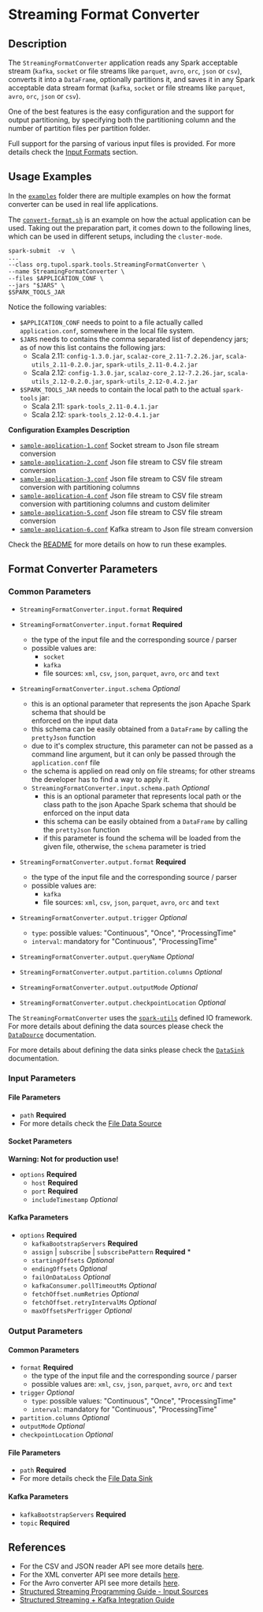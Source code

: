 # Streaming Format Converter


## Description

The `StreamingFormatConverter` application reads any Spark acceptable stream (`kafka`, `socket` or 
file streams like `parquet`, `avro`, `orc`, `json` or `csv`), converts it into a `DataFrame`, 
optionally partitions it, and saves it in any Spark acceptable data stream format 
(`kafka`, `socket` or file streams like `parquet`, `avro`, `orc`, `json` or `csv`).

One of the best features is the easy configuration and the support for output partitioning, by 
specifying both the partitioning column and the number of partition files per partition folder.

Full support for the parsing of various input files is provided.
For more details check the [Input Formats](#input-formats) section.


## Usage Examples

In the [`examples`](examples/streaming-format-converter) folder there are multiple examples on 
how the format converter can be used in real life applications.

The [`convert-format.sh`](examples/streaming-format-converter/convert-format.sh) is an example on 
how the actual application can be used.
Taking out the preparation part, it comes down to the following lines, which can be used in
different setups, including the `cluster-mode`.

```
spark-submit  -v  \
...
--class org.tupol.spark.tools.StreamingFormatConverter \
--name StreamingFormatConverter \
--files $APPLICATION_CONF \
--jars "$JARS" \
$SPARK_TOOLS_JAR
```

Notice the following variables:
- `$APPLICATION_CONF` needs to point to a file actually called `application.conf`, somewhere in 
  the local file system.
- `$JARS` needs to contains the comma separated list of dependency jars; as of now this list
  contains the following jars:
  - Scala 2.11: `config-1.3.0.jar`, `scalaz-core_2.11-7.2.26.jar`, `scala-utils_2.11-0.2.0.jar`, `spark-utils_2.11-0.4.2.jar`
  - Scala 2.12: `config-1.3.0.jar`, `scalaz-core_2.12-7.2.26.jar`, `scala-utils_2.12-0.2.0.jar`, `spark-utils_2.12-0.4.2.jar`
- `$SPARK_TOOLS_JAR` needs to contain the local path to the actual `spark-tools` jar:
  - Scala 2.11: `spark-tools_2.11-0.4.1.jar`
  - Scala 2.12: `spark-tools_2.12-0.4.1.jar`

**Configuration Examples Description**

- [`sample-application-1.conf`](examples/streaming-format-converter/sample-application-1.conf)
Socket stream to Json file stream conversion
- [`sample-application-2.conf`](examples/streaming-format-converter/sample-application-2.conf)
Json file stream to CSV file stream conversion
- [`sample-application-3.conf`](examples/streaming-format-converter/sample-application-3.conf)
Json file stream to CSV file stream conversion with partitioning columns
- [`sample-application-4.conf`](examples/streaming-format-converter/sample-application-4.conf)
Json file stream to CSV file stream conversion with partitioning columns and custom delimiter
- [`sample-application-5.conf`](examples/streaming-format-converter/sample-application-5.conf)
Json file stream to CSV file stream conversion
- [`sample-application-6.conf`](examples/streaming-format-converter/sample-application-6.conf)
Kafka stream to Json file stream conversion

Check the [README](examples/streaming-format-converter/README.md) for more details on how to run
these examples.

## Format Converter Parameters

### Common Parameters

- `StreamingFormatConverter.input.format` **Required**

- `StreamingFormatConverter.input.format` **Required**
  - the type of the input file and the corresponding source / parser
  - possible values are: 
    - `socket`
    - `kafka`
    - file sources: `xml`, `csv`, `json`, `parquet`, `avro`, `orc` and `text`
- `StreamingFormatConverter.input.schema` *Optional*
  - this is an optional parameter that represents the json Apache Spark schema that should be   
    enforced on the input data
  - this schema can be easily obtained from a `DataFrame` by calling the `prettyJson` function
  - due to it's complex structure, this parameter can not be passed as a command line argument, 
    but it can only be passed through the `application.conf` file
  - the schema is applied on read only on file streams; for other streams the developer has to 
    find a way to apply it.    
  - `StreamingFormatConverter.input.schema.path` *Optional*
    - this is an optional parameter that represents local path or the class path to the json 
      Apache Spark schema that should be enforced on the input data
    - this schema can be easily obtained from a `DataFrame` by calling the `prettyJson` function
    - if this parameter is found the schema will be loaded from the given file, otherwise, 
      the `schema` parameter is tried
- `StreamingFormatConverter.output.format` **Required**
  - the type of the input file and the corresponding source / parser
  - possible values are: 
    - `kafka`
    - file sources: `xml`, `csv`, `json`, `parquet`, `avro`, `orc` and `text`
- `StreamingFormatConverter.output.trigger` *Optional*
   - `type`: possible values: "Continuous", "Once", "ProcessingTime" 
   - `interval`: mandatory for "Continuous", "ProcessingTime" 
- `StreamingFormatConverter.output.queryName` *Optional*
- `StreamingFormatConverter.output.partition.columns` *Optional*
- `StreamingFormatConverter.output.outputMode` *Optional*
- `StreamingFormatConverter.output.checkpointLocation` *Optional*

The `StreamingFormatConverter` uses the [`spark-utils`](https://github.com/tupol/spark-utils/) defined IO framework.
For more details about defining the data sources please check the
[`DataDource`](https://github.com/tupol/spark-utils/blob/master/docs/data-source.md) documentation.

For more details about defining the data sinks please check the
[`DataSink`](https://github.com/tupol/spark-utils/blob/master/docs/data-sink.md) documentation.


### Input Parameters

#### File Parameters

- `path` **Required**
-  For more details check the [File Data Source](file-data-source.md#configuration-parameters)
   
#### Socket Parameters

**Warning: Not for production use!**

- `options` **Required**
  - `host` **Required**
  - `port` **Required**
  - `includeTimestamp` *Optional* 
   
#### Kafka Parameters

- `options` **Required**
  - `kafkaBootstrapServers` **Required** 
  - `assign` | `subscribe` | `subscribePattern` **Required** * 
  - `startingOffsets` *Optional* 
  - `endingOffsets` *Optional* 
  - `failOnDataLoss` *Optional* 
  - `kafkaConsumer.pollTimeoutMs` *Optional* 
  - `fetchOffset.numRetries` *Optional* 
  - `fetchOffset.retryIntervalMs` *Optional* 
  - `maxOffsetsPerTrigger` *Optional* 


### Output Parameters

#### Common Parameters

- `format` **Required**
  - the type of the input file and the corresponding source / parser
  - possible values are:  `xml`, `csv`, `json`, `parquet`, `avro`, `orc` and `text`
- `trigger` *Optional*
   - `type`: possible values: "Continuous", "Once", "ProcessingTime" 
   - `interval`: mandatory for "Continuous", "ProcessingTime" 
- `partition.columns` *Optional*
- `outputMode` *Optional*
- `checkpointLocation` *Optional*
  
#### File Parameters

- `path` **Required**
-  For more details check the [File Data Sink](file-data-sink.md#configuration-parameters)
  
#### Kafka Parameters

- `kafkaBootstrapServers` **Required** 
- `topic` **Required** 


## References

- For the CSV and JSON reader API see more details [here](https://spark.apache.org/docs/2.1.1/api/java/org/apache/spark/sql/DataFrameReader.html).
- For the XML converter API see more details [here](https://github.com/databricks/spark-xml).
- For the Avro converter API see more details [here](https://github.com/databricks/spark-avro).
- [Structured Streaming Programming Guide - Input Sources](https://spark.apache.org/docs/latest/structured-streaming-programming-guide.html#input-sources)
- [Structured Streaming + Kafka Integration Guide](https://spark.apache.org/docs/latest/structured-streaming-kafka-integration.html)
